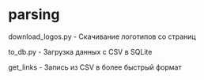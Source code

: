 # parsing
download_logos.py - Скачивание логотипов со страниц

to_db.py - Загрузка данных с CSV в SQLite

get_links - Запись из CSV в более быстрый формат
